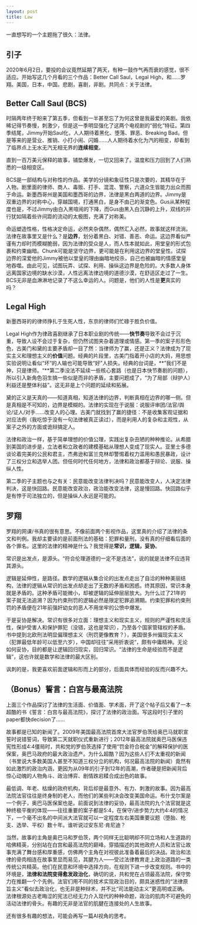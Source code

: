 ```yaml
---
layout: post
title: Law
---
```


一直想写的一个主题拖了很久：法律。

## 引子

2020年6月2日，要投的会议竟然延期了两天，有种一鼓作气再而衰的感觉，很不适应。开始写这几个月看的三个作品：Better Call Saul，Legal High，和……罗翔。美国，日本，中国。悲剧，喜剧，非剧。共同点：关于法律。

## Better Call Saul (BCS)
时隔两年终于盼来了第五季，但看到一半甚至忘了为何这曾是我最爱的美剧。我依稀记得节奏慢，刺激少，但是这一季明显强化了这两个电视剧的“弱化”特征。第四季结尾，Jimmy开始Saul化，人人期待着黑化、堕落、罪恶、Breaking Bad。但是等来的是营业、推销、小打小闹、闪婚……人人期待着水化为汽的相变，却看到了临界点上无水无汽无相无界的**连续相变**。

直到一百万美元保释的故事，铺垫爆发，一切又回来了。温度和压力回到了人们熟悉的一级相变区。

BCS是一部结构与对称性的作品。美学的分镜和象征性只是次要的，其精华在于人物。剧里面的律师、商人、毒贩、打手、混混、警察，六道众生皆能力出众而囿于命运。新墨西哥州是美国和墨西哥的边界，法律是黑白两道的边界。Jimmy是双重边界的对称中心，穿越国境，打通黑白，是身不由己的渐变色。Gus从某种程度也是，不过Jimmy由白入黑喧闹的下降，而Gus由黑入白沉静的上升，双线的并行犹如隔着些许间距的流动的太极图，充满了对称美。

命运塑造性格，性格决定命运，必然夹杂偶然，偶然汇入必然，故事就这样流淌。法律在故事里又是什么？是**边界**，划分着黑白、对错、善恶、命运。这边界看似严谨有力却时而模糊脆弱，因为法律的受众是人，而人性本就如此，用堂皇的形式包裹和约束幽暗。Chunk可能是坚守边界，更可能是在利用这边界的堂皇性。试探边界的深爱他的Jimmy被他以堂皇的理由幽暗地绞杀，自己也被幽暗的情感堂皇地吞噬。由此可见，试图玩弄、试探、利用、操纵这边界是危险的。大多数人身体远离国家边境的缺水沙漠，人性远离法律边境的道德沙漠，在舒适区走过了一生。BCS无非是血淋淋地记录了不这么幸运的人。问题是，他们的人性是**更**真实的吗？


## Legal High

新墨西哥的的律师挣扎于生死人性，东京的律师们忙碌于胜负价值。

Legal High作为律政喜剧继承了日本职业剧的传统——**快节奏**导致不会过于沉重，导致人设不会过于复杂，但仍然试图夹杂着道理或情感。第一季的案子形形色色，古美门和黛的主要矛盾却一目了然：当律师为了赢，还是正义？法律成为了现实主义和理想主义的**价值**问题。经典的片段里，古美门指着开小店的大妈，用思想实验说明让看似“坏”的人输也可能导致“好”人损失。经典的台词是，**”我们不是神，只是律师。“**第二季没法不延续一些核心套路（也是日本快节奏剧的问题），所以引入新角色羽生搞一些似是而非的矛盾，主要问题成了，“为了局部（辩护人）利益还是整体利益”。这无非是上个问题的延续和拓展。

黛的正义是天真的——知道真相，知道法律的边界，判断真相在边界的哪一侧。但是真相是不可知的，边界是模糊的。法律的实现在于说服：说服评审团/法官/舆论/证人/对手……改变人的心理。古美门就找到了赢的捷径：不是收集客观证据和对应法例（我吃惊于没有一句法律被真正读过），而是利用人的复杂和主观性，从案子之外的方面或诡辩搞定人。

法律和政治一样，基于简单理想的价值公理，实践出复杂丑陋的种种推论。从希腊到美国的进步是，立法者和立政者的建模基础从理想人变成了现实人。亚里士多德谈论着完美的公民和君主，杰弗逊和富兰克林却警惕着权力滥用和愚民暴政，设计了三权分立和选举人团。但任何时代任何地方，法律和政治都基于辩论、说服、操纵人性。

第二季的子主题也与之有关：民意能改变法律判决吗？民意能改变人，人决定法律判决，这是快回路。民意能改变政治，政治能改变法律，这是慢回路。快回路似乎是有悖于司法独立的，但是操纵人永远是可能的。

## 罗翔

罗翔的网课/书真的很有意思。不像前面两个影视作品，这里真的介绍了法律的条文和判例。我却主要读的是前面刑法的基础：犯罪和量刑，没有真的仔细看后面的各个罪名。这里的法律的精神是什么？我觉得是**常识，逻辑，妥协**。

常识是出发点，是源头。“符合伦理道德的一定不是违法”，说的就是法律不应违背其源头。

逻辑是延伸性，是路径。数学的逻辑从集合论的出发点走出了自洽的种种美丽结构，法律的逻辑从常识的出发点却走出了无数的矛盾和困惑。终其原因，常识本身就是矛盾的。这种矛盾可能微小，却被逻辑的延伸层层放大。为什么过了21年的案子就无法追溯？因为约束刑罚的逻辑必然是限定犯罪追溯期。约束犯罪和约束刑罚的矛盾便在21年前强奸幼女的恶人不用坐牢的公愤中爆发。

于是妥协是解决。常识有很多对立面：理想主义和现实主义，规则的严谨性和灵活性，保护受害人和保护罪犯（没错，这也是常识），乃至各个国家管辖权的矛盾。书中提到北欧刑法明显偏理想主义（刑罚更像教育？），美国很多州偏现实主义（犯罪最低年龄可以低至六岁），中国却往往”采用折衷说“，颇有中庸精神。无论如何妥协，目的都是让逻辑回归现实，回归常识。“法律的生命是经验而不是逻辑”，这也许就是数学和法律的最大区别。

讽刺的是，我更喜欢前面逻辑和形而上的部分，后面具体而经验的反而兴趣不大。


## （Bonus）誓言：白宫与最高法院

上面三个作品探讨了法律的生活面、价值面、学术面，开了这个帖子后又看了一本超酷的书《誓言：白宫与最高法院》，探讨了法律的政治面。写这段时引子里的paper都快decision了……

故事都是已知的新闻了。2009年美国最高法院首席大法官罗伯茨给奥巴马就职宣誓时说错誓词，导致第二天就职仪式重新进行；2012年最高法院就奥巴马医保违宪性形成4:4僵局时，共和党的罗伯茨选择了使用“罚金符合税金”的解释保护的医保案，奥巴马政府的最大政治遗产。为什么超酷？因为这些人们不太重视的新闻（书里说大多数美国人甚至不知道三权分立的机构，何况最高法院的新闻）竟然有如此激烈的政治内涵，更因为从09年的引子到12年的高潮，作者硬是把新闻背后惊心动魄的人物角斗、政治博弈、剧情跌宕糅合成出色的故事。

最低调、年老、枯燥的政府机构，背后却是最意外、有力、刺激的故事。因为最高法院法官往往是终身制的老人，而他们的某些判决会改变美国命运。布什戈尔案是一个例子，奥巴马医保案也是。前面说到法律的妥协，最高法院的九个法官就是这种终极平衡的体现——往往重要的案子都是5:4，在保守/进步势力大约4:4的情况下，一个毫不出名的中间派大法官就可以一定程度左右美国重要议题（堕胎、枪支、选举、平权）数十年。谁听说过安东尼·肯尼迪？

当然，故事的主角是奥巴马和罗伯茨，两个同样无比聪明却不同立场和人生道路的哈佛精英，分别站在白宫和最高法院的巅峰。穿插描述的其他政府人员和法官让故事充满了舞台感和厚重感，仿佛两个主角在对视彼此准备着最后的决战。政治和法律的骨肉相连在故事里显而易见，其腱为人——受过法律教育走上政治道路的一类传统公共精英。他们在民意和环境中选择方向，在规则下进一步改变规则。书中的环境是，**法律和法院变得愈发政治化**，确切的说，共和党在占领最高法院，保守势力在推翻一个个先例。法官们用不同的技术实现政治目的，颇具迷惑性的“法律原旨主义”看似去政治化，也无非是种辩术，并不比“司法能动主义”更高明或正确。法律根源处古老晦涩的宪法已经无力介入现代的种种命题，政治的肌肉不可避免的活动法律的骨头。有趣的无非是法官的肌腱在连接处的人生故事。



还有很多有趣的想法，可能会再写一篇AI视角的思考。

